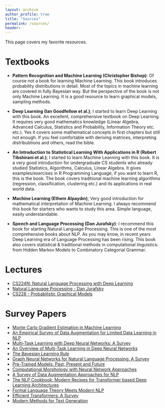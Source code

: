 ```yaml
---
layout: archive
author_profile: true
title: "Sources"
permalink: /sources/
header:
---
```

This page covers my favorite resources.

# Textbooks

- **Pattern Recognition and Machine Learning (Christopher Bishop)**: Of course not a book for learning Machine Learning. This book introduces probability distributions in detail. Most of the topics in machine learning are covered in fully Bayesian way. But the perspective of the book is not only Machine Learning. It is a good resource to learn graphical models, sampling methods.

- **Deep Learning (Ian Goodfellow et al.)**; I started to learn Deep Learning with this book. An excellent, comprehensive textbook on Deep Learning. It requires very good mathematics knowledge (Linear Algebra, Advanced Calculus, Statistics and Probability, Information Theory etc. etc.). Yes it covers some mathematical concepts in first chapters but still not enough. If you feel comfortable with deriving matrices, interpreting distribubtions and others, read the bible.

- **An Introduction to Statistical Learning With Applications in R (Robert Tibshirani et al.)**; I started to learn Machine Learning with this book. It is a very good introduction for undergraduate CS students who already studied Statistics, Algorithms, Calculus, Linear Algebra. It gives examples/exercises in R Programming Language, if you want to learn R, this is the book. The book covers traditional machine learning algorithms (regression, classification, clustering etc.) and its applications in real world data.

- **Machine Learning (Ethem Alpaydın)**; Very good introduction for mathematical interpretation of Machine Learning. I always recommend this book for starters who wants to study this area. Simple language, easily understandable.

- **Speech and Language Processing (Dan Jurafsky)**: I recommend this book for starting Natural Language Processing. This is one of the most comprehensive books about NLP. As you may know, in recent years Deep Learning era of Language Processing has been rising. This book also covers statistical & traditional methods in computational linguistics: from Hidden Markov Models to Combinatory Categorial Grammar.

# Lectures

- [CS224N: Natural Language Processing with Deep Learning](https://www.youtube.com/playlist?list=PLoROMvodv4rOhcuXMZkNm7j3fVwBBY42z)
- [Natural Language Processing - Dan Jurafsky](https://www.youtube.com/playlist?list=PLLssT5z_DsK8HbD2sPcUIDfQ7zmBarMYv)
- [CS228 - Probabilistic Graphical Models](https://cs228.stanford.edu/)


# Survey Papers

- [Monte Carlo Gradient Estimation in Machine Learning](https://arxiv.org/abs/1906.10652)
- [An Empirical Survey of Data Augmentation for Limited Data Learning in NLP](https://arxiv.org/abs/2106.07499)
- [Multi-Task Learning with Deep Neural Networks: A Survey](https://arxiv.org/abs/2009.09796)
- [An Overview of Multi-Task Learning in Deep Neural Networks](https://arxiv.org/abs/1706.05098)
- [The Bayesian Learning Rule](https://arxiv.org/abs/2107.04562)
- [Graph Neural Networks for Natural Language Processing: A Survey](https://arxiv.org/abs/2106.06090)
- [Pre-Trained Models: Past, Present and Future](https://arxiv.org/abs/2106.07139)
- [Computational Morphology with Neural Network Approaches](https://arxiv.org/abs/2105.09404)
- [A Survey of Data Augmentation Approaches for NLP](https://arxiv.org/abs/2105.03075)
- [The NLP Cookbook: Modern Recipes for Transformer based Deep Learning Architectures](https://arxiv.org/abs/2104.10640)
- [Formal Language Theory Meets Modern NLP](https://arxiv.org/abs/2102.10094)
- [Efficient Transformers: A Survey](https://arxiv.org/abs/2009.06732)
- [Modern Methods for Text Generation](https://arxiv.org/abs/2009.04968)

